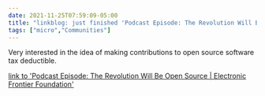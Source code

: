 ```yaml
---
date: 2021-11-25T07:59:09-05:00
title: "linkblog: just finished 'Podcast Episode: The Revolution Will Be Open Source | Electronic Frontier Foundation'"
tags: ["micro","Communities"]
---
```

Very interested in the idea of making contributions to open source software tax deductible.
 
[link to 'Podcast Episode: The Revolution Will Be Open Source | Electronic Frontier Foundation'](https://www.eff.org/deeplinks/2021/11/podcast-episode-revolution-will-be-open-source)
